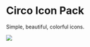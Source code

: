 Circo Icon Pack
===========================

Simple, beautiful, colorful icons.

![](https://github.com/MalcolmScruggs/ColorCircleIconPack/blob/master/res/drawable-xxxhdpi/ic_google_translate.png)
